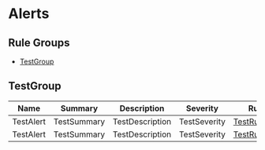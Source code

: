 # Alerts

## Rule Groups

* [TestGroup](#testgroup)

## TestGroup

|Name|Summary|Description|Severity|Runbook|
|---|---|---|---|---|
|TestAlert|TestSummary|TestDescription|TestSeverity|[TestRunbookURL](TestRunbookURL)|
|TestAlert|TestSummary|TestDescription|TestSeverity|[TestRunbookURL](TestRunbookURL)|
